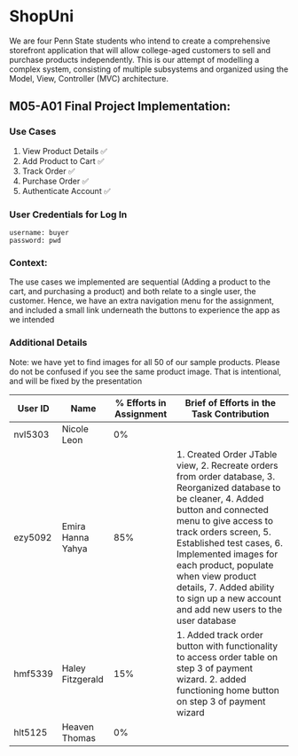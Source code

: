# ShopUni

We are four Penn State students who intend to create a comprehensive storefront application that will allow college-aged
customers to sell and purchase products independently. This is our attempt of modelling a complex system, consisting of
multiple subsystems and organized using the Model, View, Controller (MVC) architecture.

## M05-A01 Final Project Implementation:

### Use Cases

1. View Product Details ✅
2. Add Product to Cart ✅
3. Track Order ✅
4. Purchase Order ✅
5. Authenticate Account ✅

### User Credentials for Log In

    username: buyer
    password: pwd

### Context:

The use cases we implemented are sequential (Adding a product to the cart, and purchasing a product) and both relate to
a single user, the customer. Hence, we have an extra navigation menu for the assignment, and included a small link
underneath the buttons to experience the app as we intended

### Additional Details

Note: we have yet to find images for all 50 of our sample products. Please do not be confused if you see the same
product image. That is intentional, and will be fixed by the presentation

| User ID | Name              | % Efforts in Assignment | Brief of Efforts in the Task Contribution                                                                                                                                                                                                                                                                                                                                      |
|---------|-------------------|-------------------------|--------------------------------------------------------------------------------------------------------------------------------------------------------------------------------------------------------------------------------------------------------------------------------------------------------------------------------------------------------------------------------|
| nvl5303 | Nicole Leon       | 0%                      |                                                                                                                                                                                                                                                                                                                                                                                |
| ezy5092 | Emira Hanna Yahya | 85%                     | 1. Created Order JTable view, 2. Recreate orders from order database, 3. Reorganized database to be cleaner, 4. Added button and connected menu to give access to track orders screen, 5. Established test cases, 6. Implemented images for each product, populate when view product details, 7. Added ability to sign up a new account and add new users to the user database |
| hmf5339 | Haley Fitzgerald  | 15%                     | 1. Added track order button with functionality to access order table on step 3 of payment wizard. 2. added functioning home button on step 3 of payment wizard                                                                                                                                                                                                                 |
| hlt5125 | Heaven Thomas     | 0%                      |

